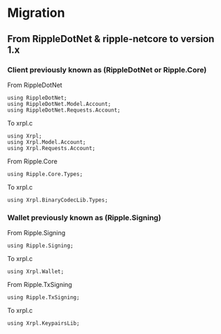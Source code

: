# Migration

## From RippleDotNet & ripple-netcore to version 1.x

### Client previously known as (RippleDotNet or Ripple.Core)

From RippleDotNet

```
using RippleDotNet;
using RippleDotNet.Model.Account;
using RippleDotNet.Requests.Account;
```

To xrpl.c

```
using Xrpl;
using Xrpl.Model.Account;
using Xrpl.Requests.Account;
```

From Ripple.Core

```
using Ripple.Core.Types;
```

To xrpl.c

```
using Xrpl.BinaryCodecLib.Types;
```

### Wallet previously known as (Ripple.Signing)

From Ripple.Signing

```
using Ripple.Signing;
```

To xrpl.c

```
using Xrpl.Wallet;
```


From Ripple.TxSigning

```
using Ripple.TxSigning;
```

To xrpl.c

```
using Xrpl.KeypairsLib;
```